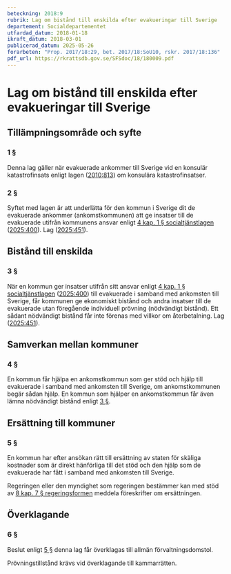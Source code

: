 ```yaml
---
beteckning: 2018:9
rubrik: Lag om bistånd till enskilda efter evakueringar till Sverige
departement: Socialdepartementet
utfardad_datum: 2018-01-18
ikraft_datum: 2018-03-01
publicerad_datum: 2025-05-26
forarbeten: "Prop. 2017/18:29, bet. 2017/18:SoU10, rskr. 2017/18:136"
pdf_url: https://rkrattsdb.gov.se/SFSdoc/18/180009.pdf
---
```


# Lag om bistånd till enskilda efter evakueringar till Sverige

## Tillämpningsområde och syfte

### 1 §

Denna lag gäller när evakuerade ankommer till Sverige vid en konsulär katastrofinsats enligt lagen ([2010:813](https://selex.se/eli/sfs/2010/813)) om konsulära katastrofinsatser.

### 2 §

Syftet med lagen är att underlätta för den kommun i Sverige dit de evakuerade ankommer (ankomstkommunen) att ge insatser till de evakuerade utifrån kommunens ansvar enligt [4 kap. 1 § socialtjänstlagen](https://selex.se/eli/sfs/2001/453#kap4.1) ([2025:400](https://selex.se/eli/sfs/2025/400)). Lag ([2025:451](https://selex.se/eli/sfs/2025/451)).

## Bistånd till enskilda

### 3 §

När en kommun ger insatser utifrån sitt ansvar enligt [4 kap. 1 § socialtjänstlagen](https://selex.se/eli/sfs/2001/453#kap4.1) ([2025:400](https://selex.se/eli/sfs/2025/400)) till evakuerade i samband med ankomsten till Sverige, får kommunen ge ekonomiskt bistånd och andra insatser till de evakuerade utan föregående individuell prövning (nödvändigt bistånd). Ett sådant nödvändigt bistånd får inte förenas med villkor om återbetalning. Lag ([2025:451](https://selex.se/eli/sfs/2025/451)).

## Samverkan mellan kommuner

### 4 §

En kommun får hjälpa en ankomstkommun som ger stöd och hjälp till evakuerade i samband med ankomsten till Sverige, om ankomstkommunen begär sådan hjälp. En kommun som hjälper en ankomstkommun får även lämna nödvändigt bistånd enligt [3 §](#3).

## Ersättning till kommuner

### 5 §

En kommun har efter ansökan rätt till ersättning av staten för skäliga kostnader som är direkt hänförliga till det stöd och den hjälp som de evakuerade har fått i samband med ankomsten till Sverige.

Regeringen eller den myndighet som regeringen bestämmer kan med stöd av [8 kap. 7 § regeringsformen](https://selex.se/eli/sfs/1974/152#kap8.7) meddela föreskrifter om ersättningen.

## Överklagande

### 6 §

Beslut enligt [5 §](#5) denna lag får överklagas till allmän förvaltningsdomstol.

Prövningstillstånd krävs vid överklagande till kammarrätten.